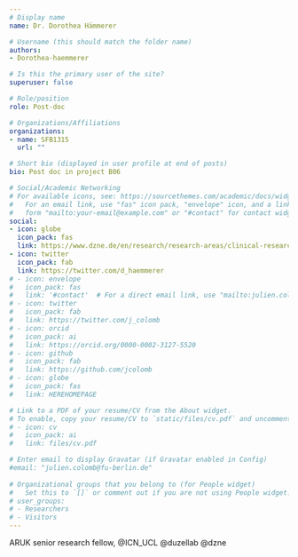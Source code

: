 ```yaml
---
# Display name
name: Dr. Dorothea Hämmerer

# Username (this should match the folder name)
authors:
- Dorothea-haemmerer

# Is this the primary user of the site?
superuser: false

# Role/position
role: Post-doc

# Organizations/Affiliations
organizations:
- name: SFB1315
  url: ""

# Short bio (displayed in user profile at end of posts)
bio: Post doc in project B06

# Social/Academic Networking
# For available icons, see: https://sourcethemes.com/academic/docs/widgets/#icons
#   For an email link, use "fas" icon pack, "envelope" icon, and a link in the
#   form "mailto:your-email@example.com" or "#contact" for contact widget.
social:
- icon: globe 
  icon_pack: fas 
  link: https://www.dzne.de/en/research/research-areas/clinical-research/research-groups/duezel/research-areasfocus/
- icon: twitter 
  icon_pack: fab 
  link: https://twitter.com/d_haemmerer
# - icon: envelope
#   icon_pack: fas
#   link: '#contact'  # For a direct email link, use "mailto:julien.colomb@fu-berlin.de".
# - icon: twitter
#   icon_pack: fab
#   link: https://twitter.com/j_colomb
# - icon: orcid
#   icon_pack: ai
#   link: https://orcid.org/0000-0002-3127-5520
# - icon: github
#   icon_pack: fab
#   link: https://github.com/jcolomb
# - icon: globe
#   icon_pack: fas
#   link: HEREHOMEPAGE  

# Link to a PDF of your resume/CV from the About widget.
# To enable, copy your resume/CV to `static/files/cv.pdf` and uncomment the lines below.  
# - icon: cv
#   icon_pack: ai
#   link: files/cv.pdf

# Enter email to display Gravatar (if Gravatar enabled in Config)
#email: "julien.colomb@fu-berlin.de"
  
# Organizational groups that you belong to (for People widget)
#   Set this to `[]` or comment out if you are not using People widget.  
# user_groups:
# - Researchers
# - Visitors
---
```


ARUK senior research fellow, @ICN_UCL @duzellab @dzne

